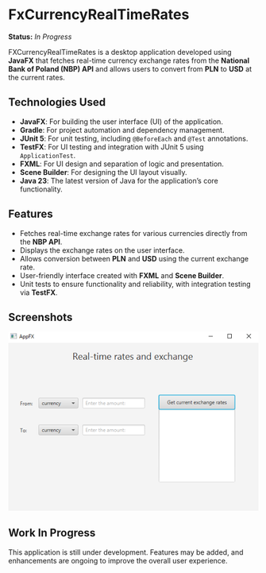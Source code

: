 # FxCurrencyRealTimeRates

**Status:** *In Progress*

FXCurrencyRealTimeRates is a desktop application developed using **JavaFX** that fetches real-time currency exchange rates from the **National Bank of Poland (NBP) API** and allows users to convert from **PLN** to **USD** at the current rates.

## Technologies Used

- **JavaFX**: For building the user interface (UI) of the application.
- **Gradle**: For project automation and dependency management.
- **JUnit 5**: For unit testing, including `@BeforeEach` and `@Test` annotations.
- **TestFX**: For UI testing and integration with JUnit 5 using `ApplicationTest`.
- **FXML**: For UI design and separation of logic and presentation.
- **Scene Builder**: For designing the UI layout visually.
- **Java 23**: The latest version of Java for the application’s core functionality.

## Features

- Fetches real-time exchange rates for various currencies directly from the **NBP API**.
- Displays the exchange rates on the user interface.
- Allows conversion between **PLN** and **USD** using the current exchange rate.
- User-friendly interface created with **FXML** and **Scene Builder**.
- Unit tests to ensure functionality and reliability, with integration testing via **TestFX**.

## Screenshots

![App Screenshot](APP.PNG)

## Work In Progress

This application is still under development. Features may be added, and enhancements are ongoing to improve the overall user experience.
